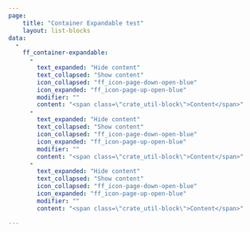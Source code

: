 ```yaml
---
page:
    title: "Container Expandable test"
    layout: list-blocks
data: 
  - 
    ff_container-expandable: 
      - 
        text_expanded: "Hide content"
        text_collapsed: "Show content"
        icon_collapsed: "ff_icon-page-down-open-blue"
        icon_expanded: "ff_icon-page-up-open-blue"
        modifier: ""
        content: "<span class=\"crate_util-block\">Content</span>"
      - 
        text_expanded: "Hide content"
        text_collapsed: "Show content"
        icon_collapsed: "ff_icon-page-down-open-blue"
        icon_expanded: "ff_icon-page-up-open-blue"
        modifier: ""
        content: "<span class=\"crate_util-block\">Content</span>"
      - 
        text_expanded: "Hide content"
        text_collapsed: "Show content"
        icon_collapsed: "ff_icon-page-down-open-blue"
        icon_expanded: "ff_icon-page-up-open-blue"
        modifier: ""
        content: "<span class=\"crate_util-block\">Content</span>"
     
---
```


